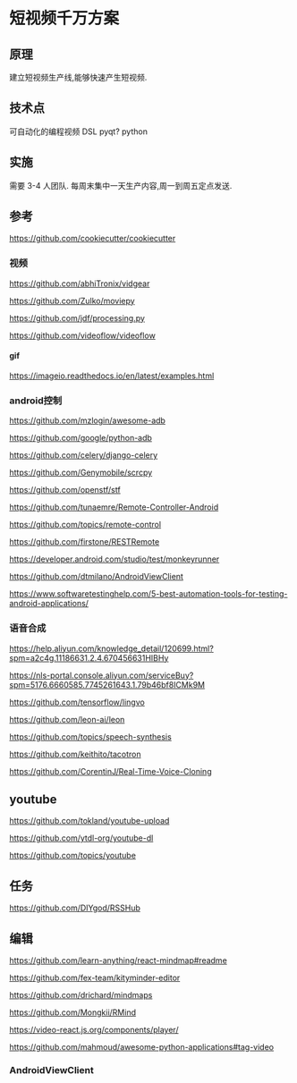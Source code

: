# 短视频千万方案

## 原理

建立短视频生产线,能够快速产生短视频.


## 技术点

可自动化的编程视频
DSL
pyqt?
python


## 实施

需要 3-4 人团队.
每周末集中一天生产内容,周一到周五定点发送.


## 参考

https://github.com/cookiecutter/cookiecutter

### 视频

https://github.com/abhiTronix/vidgear

https://github.com/Zulko/moviepy

https://github.com/jdf/processing.py

https://github.com/videoflow/videoflow

#### gif

https://imageio.readthedocs.io/en/latest/examples.html


### android控制

https://github.com/mzlogin/awesome-adb

https://github.com/google/python-adb

https://github.com/celery/django-celery

https://github.com/Genymobile/scrcpy

https://github.com/openstf/stf

https://github.com/tunaemre/Remote-Controller-Android

https://github.com/topics/remote-control

https://github.com/firstone/RESTRemote


https://developer.android.com/studio/test/monkeyrunner


https://github.com/dtmilano/AndroidViewClient


https://www.softwaretestinghelp.com/5-best-automation-tools-for-testing-android-applications/

### 语音合成

https://help.aliyun.com/knowledge_detail/120699.html?spm=a2c4g.11186631.2.4.670456631HIBHy

https://nls-portal.console.aliyun.com/serviceBuy?spm=5176.6660585.7745261643.1.79b46bf8ICMk9M

https://github.com/tensorflow/lingvo

https://github.com/leon-ai/leon

https://github.com/topics/speech-synthesis

https://github.com/keithito/tacotron

https://github.com/CorentinJ/Real-Time-Voice-Cloning

## youtube

https://github.com/tokland/youtube-upload

https://github.com/ytdl-org/youtube-dl

https://github.com/topics/youtube

## 任务

https://github.com/DIYgod/RSSHub


## 编辑

https://github.com/learn-anything/react-mindmap#readme

https://github.com/fex-team/kityminder-editor

https://github.com/drichard/mindmaps

https://github.com/Mongkii/RMind

https://video-react.js.org/components/player/

https://github.com/mahmoud/awesome-python-applications#tag-video

### AndroidViewClient



